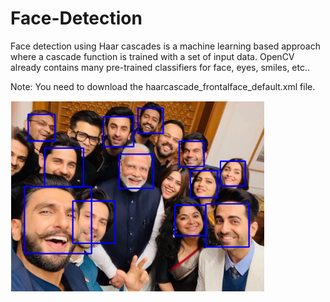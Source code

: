 # Face-Detection
Face detection using Haar cascades is a machine learning based approach where a cascade function is trained with a set of input data. OpenCV already contains many pre-trained classifiers for face, eyes, smiles, etc..

Note: You need to download the haarcascade_frontalface_default.xml file.

![Result](https://github.com/vishwasgarg24/Face-Detection/blob/master/result.png)
